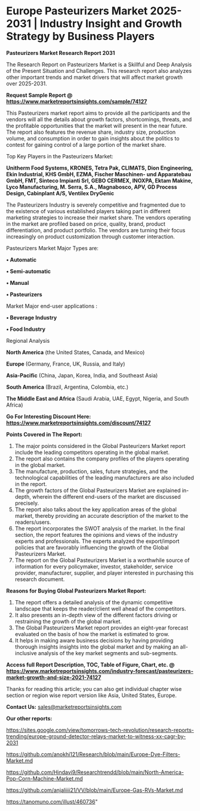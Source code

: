  # Europe Pasteurizers Market 2025-2031 | Industry Insight and Growth Strategy by Business Players

<strong>Pasteurizers Market Research Report 2031</strong>

The Research Report on Pasteurizers Market is a Skillful and Deep Analysis of the Present Situation and Challenges. This research report also analyzes other important trends and market drivers that will affect market growth over 2025-2031.

<strong>Request Sample Report @ <a href=https://www.marketreportsinsights.com/sample/74127>https://www.marketreportsinsights.com/sample/74127</a></strong>

This Pasteurizers market report aims to provide all the participants and the vendors will all the details about growth factors, shortcomings, threats, and the profitable opportunities that the market will present in the near future. The report also features the revenue share, industry size, production volume, and consumption in order to gain insights about the politics to contest for gaining control of a large portion of the market share.

Top Key Players in the Pasteurizers Market:

<strong>Unitherm Food Systems, KRONES, Tetra Pak, CLIMATS, Dion Engineering, Ekin Industrial, KHS GmbH, EZMA, Fischer Maschinen- und Apparatebau GmbH, FMT, Sinteco Impianti Srl, GEBO CERMEX, INOXPA, Ektam Makine, Lyco Manufacturing, M. Serra, S.A., Magnabosco, APV, GD Process Design, Cabinplant A/S, Ventilex DryGenic</strong>

The Pasteurizers Industry is severely competitive and fragmented due to the existence of various established players taking part in different marketing strategies to increase their market share. The vendors operating in the market are profiled based on price, quality, brand, product differentiation, and product portfolio. The vendors are turning their focus increasingly on product customization through customer interaction.

Pasteurizers Market Major Types are:

<strong>• Automatic

• Semi-automatic

• Manual

• Pasteurizers</strong>

Market Major end-user applications :

<strong>• Beverage Industry

• Food Industry</strong>

Regional Analysis

</u><strong><b>North America</b></strong> (the United States, Canada, and Mexico)

<strong><b>Europe </b></strong>(Germany, France, UK, Russia, and Italy)

<strong><b>Asia-Pacific</b></strong> (China, Japan, Korea, India, and Southeast Asia)

<strong><b>South America</b></strong> (Brazil, Argentina, Colombia, etc.)

<strong><b>The Middle East and Africa</b></strong> (Saudi Arabia, UAE, Egypt, Nigeria, and South Africa)

<strong>Go For Interesting Discount Here: <a href=https://www.marketreportsinsights.com/discount/74127>https://www.marketreportsinsights.com/discount/74127</a></strong>

<strong>Points Covered in The Report:</strong>
<ol>
  <li>The major points considered in the Global Pasteurizers Market report include the leading competitors operating in the global market.</li>
  <li>The report also contains the company profiles of the players operating in the global market.</li>
  <li>The manufacture, production, sales, future strategies, and the technological capabilities of the leading manufacturers are also included in the report.</li>
  <li>The growth factors of the Global Pasteurizers Market are explained in-depth, wherein the different end-users of the market are discussed precisely.</li>
  <li>The report also talks about the key application areas of the global market, thereby providing an accurate description of the market to the readers/users.</li>
  <li>The report incorporates the SWOT analysis of the market. In the final section, the report features the opinions and views of the industry experts and professionals. The experts analyzed the export/import policies that are favorably influencing the growth of the Global Pasteurizers Market.</li>
  <li>The report on the Global Pasteurizers Market is a worthwhile source of information for every policymaker, investor, stakeholder, service provider, manufacturer, supplier, and player interested in purchasing this research document.</li>
</ol>
<strong>Reasons for Buying Global Pasteurizers Market Report:</strong>

<ol>
  <li>The report offers a detailed analysis of the dynamic competitive landscape that keeps the reader/client well ahead of the competitors.</li>
  <li>It also presents an in-depth view of the different factors driving or restraining the growth of the global market.</li>
  <li>The Global Pasteurizers Market report provides an eight-year forecast evaluated on the basis of how the market is estimated to grow.</li>
  <li>It helps in making aware business decisions by having providing thorough insights insights into the global market and by making an all-inclusive analysis of the key market segments and sub-segments.</li>
</ol>
<strong>Access full Report Description, TOC, Table of Figure, Chart, etc. @ <a href=https://www.marketreportsinsights.com/industry-forecast/pasteurizers-market-growth-and-size-2021-74127>https://www.marketreportsinsights.com/industry-forecast/pasteurizers-market-growth-and-size-2021-74127</a></strong>


Thanks for reading this article; you can also get individual chapter wise section or region wise report version like Asia, United States, Europe.

<strong>Contact Us:</strong>
sales@marketreportsinsights.com

<strong>Our other reports:</strong>

<a href=https://sites.google.com/view/tomorrows-tech-revolution/research-reports-trending/europe-ground-detector-relays-market-to-witness-xx-cagr-by-2031>https://sites.google.com/view/tomorrows-tech-revolution/research-reports-trending/europe-ground-detector-relays-market-to-witness-xx-cagr-by-2031</a>

<a href=https://github.com/anokhi121/Research/blob/main/Europe-Dye-Filters-Market.md>https://github.com/anokhi121/Research/blob/main/Europe-Dye-Filters-Market.md</a>

<a href=https://github.com/Hindavi9/Researchtrendd/blob/main/North-America-Pop-Corn-Machine-Market.md>https://github.com/Hindavi9/Researchtrendd/blob/main/North-America-Pop-Corn-Machine-Market.md</a>

<a href=https://github.com/anjaliiii21/VV/blob/main/Europe-Gas-RVs-Market.md>https://github.com/anjaliiii21/VV/blob/main/Europe-Gas-RVs-Market.md</a>

<a href=https://tanomuno.com/illust/460736>https://tanomuno.com/illust/460736</a>"
